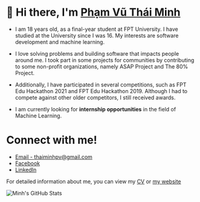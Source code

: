 # 👋 Hi there, I'm [Phạm Vũ Thái Minh](https://thaiminhpv.github.io/)

- I am 18 years old, as a final-year student at FPT University. I have studied
  at the University since I was 16. My interests are software development and
  machine learning.

- I love solving problems and building software that impacts people around me.
  I took part in some projects for communities by contributing to some
  non-profit organizations, namely ASAP Project and The 80% Project.

- Additionally, I have participated in several competitions, such as FPT Edu
  Hackathon 2021 and FPT Edu Hackathon 2019. Although I had to compete against
  other older competitors, I still received awards.

- I am currently looking for **internship opportunities** in the field of Machine Learning.

# Connect with me!

- [Email - thaiminhpv@gmail.com](mailto:thaiminhpv@gmail.com)
- [Facebook](https://www.facebook.com/thaiminhpv/)
- [LinkedIn](https://www.linkedin.com/in/thaiminhpv/)

For detailed information about me, you can view my
[CV](https://drive.google.com/file/d/1YbKL2X5OES5zRw0TDXDypgwqJW0PWqa2/view) or
[my website](https://thaiminhpv.github.io/)

![Minh's GitHub Stats](https://github-readme-stats.vercel.app/api?username=thaiminhpv&show_icons=true&hide_border=true&&count_private=true&include_all_commits=true&theme=dark&hide=stars,issues)
